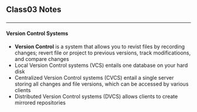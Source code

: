 ## Class03 Notes
### 
_____
#### Version Control Systems
- __Version Control__ is a system that allows you to revist files by recording changes; revert file or project to previous versions, track modificatioons, and compare changes  
- Local Version Control systems (VCS) entails one database on your hard disk
- Centralized Version Control systems (CVCS) entail a single server storing all changes and file versions, which can be accessed by various clients
- Distributed Version Control systems (DVCS) allows clients to create mirrored repositories
